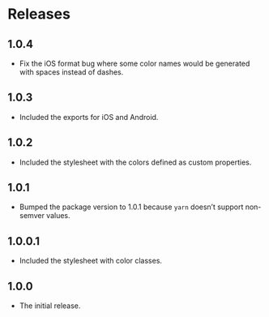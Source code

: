 # Releases

## 1.0.4

* Fix the iOS format bug where some color names would be generated with spaces instead of dashes.

## 1.0.3

* Included the exports for iOS and Android.

## 1.0.2

* Included the stylesheet with the colors defined as custom properties.

## 1.0.1

* Bumped the package version to 1.0.1 because `yarn` doesn’t support non-semver values.

## 1.0.0.1

* Included the stylesheet with color classes.

## 1.0.0

* The initial release.
